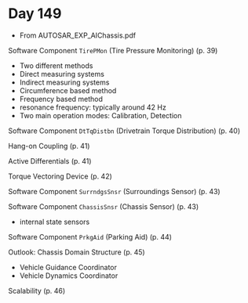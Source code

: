 # Day 149

* From AUTOSAR\_EXP\_AIChassis.pdf

Software Component `TirePMon` (Tire Pressure Monitoring) (p. 39)
* Two different methods
* Direct measuring systems
* Indirect measuring systems
* Circumference based method
* Frequency based method
* resonance frequency: typically around 42 Hz
* Two main operation modes: Calibration, Detection


Software Component `DtTqDistbn` (Drivetrain Torque Distribution) (p. 40)

Hang-on Coupling (p. 41)

Active Differentials (p. 41)

Torque Vectoring Device (p. 42)

Software Component `SurrndgsSnsr` (Surroundings Sensor) (p. 43)

Software Component `ChassisSnsr` (Chassis Sensor) (p. 43)
* internal state sensors

Software Component `PrkgAid` (Parking Aid) (p. 44)

Outlook: Chassis Domain Structure (p. 45)
* Vehicle Guidance Coordinator
* Vehicle Dynamics Coordinator

Scalability (p. 46)
